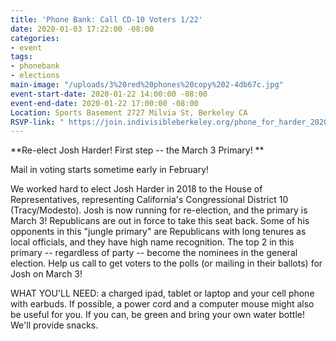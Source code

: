 ```yaml
---
title: 'Phone Bank: Call CD-10 Voters 1/22'
date: 2020-01-03 17:22:00 -08:00
categories:
- event
tags:
- phonebank
- elections
main-image: "/uploads/3%20red%20phones%20copy%202-4db67c.jpg"
event-start-date: 2020-01-22 14:00:00 -08:00
event-end-date: 2020-01-22 17:00:00 -08:00
Location: Sports Basement 2727 Milvia St, Berkeley CA
RSVP-link: " https://join.indivisibleberkeley.org/phone_for_harder_2020_01_22"
---
```


**Re-elect Josh Harder! First step -- the March 3 Primary! **

Mail in voting starts sometime early in February!

We worked hard to elect Josh Harder in 2018 to the House of Representatives, representing  California's Congressional District 10 (Tracy/Modesto). Josh is now running for re-election, and the primary is March 3! Republicans are out in force to take this seat back. Some of his opponents in this "jungle primary" are Republicans with long tenures as local officials, and they have high name recognition. The top 2 in this primary -- regardless of party -- become the nominees in the general election. Help us call to get voters to the polls (or mailing in their ballots) for Josh on March 3!

WHAT YOU'LL NEED: a charged ipad, tablet or laptop and your cell phone with earbuds. If possible, a power cord and a computer mouse might also be useful for you. If you can, be green and bring your own water bottle! We'll provide snacks.